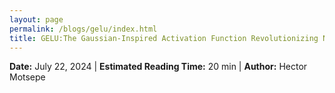 ```yaml
---
layout: page
permalink: /blogs/gelu/index.html
title: GELU:The Gaussian-Inspired Activation Function Revolutionizing Neural Networks
---
```


**Date:** July 22, 2024 | **Estimated Reading Time:** 20 min | **Author:** Hector Motsepe



